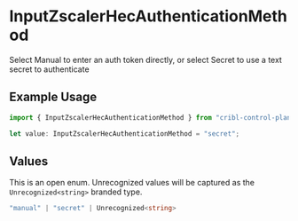 # InputZscalerHecAuthenticationMethod

Select Manual to enter an auth token directly, or select Secret to use a text secret to authenticate

## Example Usage

```typescript
import { InputZscalerHecAuthenticationMethod } from "cribl-control-plane/models/operations";

let value: InputZscalerHecAuthenticationMethod = "secret";
```

## Values

This is an open enum. Unrecognized values will be captured as the `Unrecognized<string>` branded type.

```typescript
"manual" | "secret" | Unrecognized<string>
```